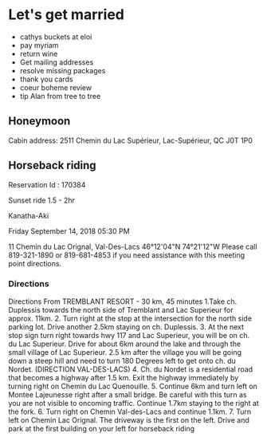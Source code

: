 # Let's get married

- cathys buckets at eloi
- pay myriam
- return wine
- Get mailing addresses
- resolve missing packages
- thank you cards
- coeur boheme review
- tip Alan from tree to tree

## Honeymoon

Cabin address: 2511 Chemin du Lac Supérieur, Lac-Supérieur, QC J0T 1P0

## Horseback riding

Reservation Id : 170384

Sunset ride 1.5 - 2hr

Kanatha-Aki

Friday September 14, 2018
05:30 PM

11 Chemin du Lac Orignal, Val-Des-Lacs 46°12'04"N 74°21'12"W
Please call 819-321-1890 or 819-681-4853 if you need assistance with this meeting point directions.

### Directions

Directions From TREMBLANT RESORT - 30 km, 45 minutes
1.Take ch. Duplessis towards the north side of Tremblant and Lac Superieur for approx. 11km.
2. Turn right at the stop at the intersection for the north side parking lot. Drive another 2.5km staying on ch. Duplessis. 
3. At the next stop sign turn right towards hwy 117 and Lac Superieur, you will be on ch. du Lac Superieur. Drive for about 6km around the lake and through the small village of Lac Superieur. 2.5 km after the village you will be going down a steep hill and need to turn 180 Degrees left to get onto ch. du Nordet. (DIRECTION VAL-DES-LACS)
4. Ch. du Nordet is a residential road that becomes a highway after 1.5 km. Exit the highway immediately by turning right on Chemin du Lac Quenouille.
5. Continue 6km and turn left on Montee Lajeunesse right after a small bridge. Be careful with this turn as you are not visible to oncoming traffic. Continue 1.7km staying to the right at the fork.
6. Turn right on Chemin Val-des-Lacs and continue 1.1km.
7. Turn left on Chemin Lac Orignal. The driveway is the first on the left. Drive and park at the first building on your left for horseback riding